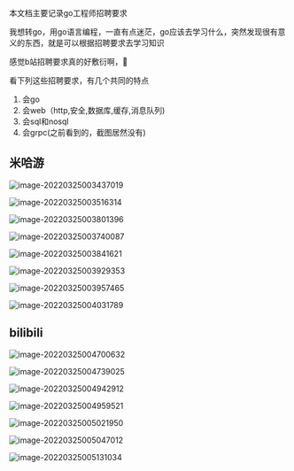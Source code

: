 本文档主要记录go工程师招聘要求

我想转go，用go语言编程，一直有点迷茫，go应该去学习什么，突然发现很有意义的东西，就是可以根据招聘要求去学习知识

感觉b站招聘要求真的好敷衍啊，🤣

看下列这些招聘要求，有几个共同的特点
1. 会go
2. 会web（http,安全,数据库,缓存,消息队列)
3. 会sql和nosql
4. 会grpc(之前看到的，截图居然没有)
## 米哈游

![image-20220325003437019](image/image-20220325003437019.png)

![image-20220325003516314](image/image-20220325003516314.png)

![image-20220325003801396](image/image-20220325003801396.png)

![image-20220325003740087](image/image-20220325003740087.png)

![image-20220325003841621](image/image-20220325003841621.png)

![image-20220325003929353](image/image-20220325003929353.png)

![image-20220325003957465](image/image-20220325003957465.png)

![image-20220325004031789](image/image-20220325004031789.png)

## bilibili

![image-20220325004700632](image/image-20220325004700632.png)

![image-20220325004739025](image/image-20220325004739025.png)

![image-20220325004942912](image/image-20220325004942912.png)

![image-20220325004959521](image/image-20220325004959521.png)

![image-20220325005021950](image/image-20220325005021950.png)

![image-20220325005047012](image/image-20220325005047012.png)

![image-20220325005131034](image/image-20220325005131034.png)